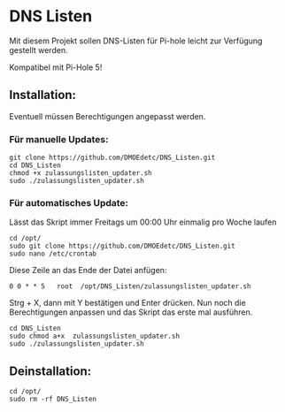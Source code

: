 # DNS Listen

Mit diesem Projekt sollen DNS-Listen für Pi-hole leicht zur Verfügung gestellt werden.

Kompatibel mit Pi-Hole 5!

## Installation:

Eventuell müssen Berechtigungen angepasst werden.

### Für manuelle Updates:

```
git clone https://github.com/DMOEdetc/DNS_Listen.git
cd DNS_Listen
chmod +x zulassungslisten_updater.sh
sudo ./zulassungslisten_updater.sh
```

### Für automatisches Update:

Lässt das Skript immer Freitags um 00:00 Uhr einmalig pro Woche laufen

```
cd /opt/
sudo git clone https://github.com/DMOEdetc/DNS_Listen.git
sudo nano /etc/crontab
```

Diese Zeile an das Ende der Datei anfügen:

```
0 0 * * 5   root  /opt/DNS_Listen/zulassungslisten_updater.sh
```

Strg + X, dann mit Y bestätigen und Enter drücken. Nun noch die Berechtigungen anpassen und das Skript das erste mal ausführen.

```
cd DNS_Listen
sudo chmod a+x  zulassungslisten_updater.sh
sudo ./zulassungslisten_updater.sh
```

## Deinstallation:

```
cd /opt/
sudo rm -rf DNS_Listen
```